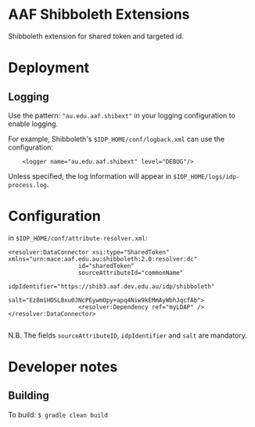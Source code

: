 # AAF Shibboleth Extensions

Shibboleth extension for shared token and targeted id.

# Deployment
## Logging

Use the pattern: `"au.edu.aaf.shibext"` in your logging configuration to enable logging.

For example, Shibboleth's `$IDP_HOME/conf/logback.xml` can use the configuration:
```
    <logger name="au.edu.aaf.shibext" level="DEBUG"/>
```
Unless specified, the log information will appear in `$IDP_HOME/logs/idp-process.log`.

# Configuration

in `$IDP_HOME/conf/attribute-resolver.xml`:
```
<resolver:DataConnector xsi:type="SharedToken" xmlns="urn:mace:aaf.edu.au:shibboleth:2.0:resolver:dc"
                    id="sharedToken"
                    sourceAttributeId="commonName"
                    idpIdentifier="https://shib3.aaf.dev.edu.au/idp/shibboleth"
                    salt="Ez8m1HDSLBxu0JNcPEywmOpy+apq4Niw9kEMmAyWbhJqcfAb">
                    <resolver:Dependency ref="myLDAP" />
</resolver:DataConnector>


```
N.B. The fields `sourceAttributeID`, `idpIdentifier` and `salt` are mandatory.

# Developer notes
## Building
To build:
```$ gradle clean build```


